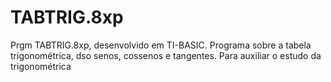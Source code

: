 # TABTRIG.8xp
Prgm TABTRIG.8xp, desenvolvido em TI-BASIC. Programa sobre a tabela trigonométrica, dso senos, cossenos e tangentes. Para auxiliar o estudo da trigonométrica
